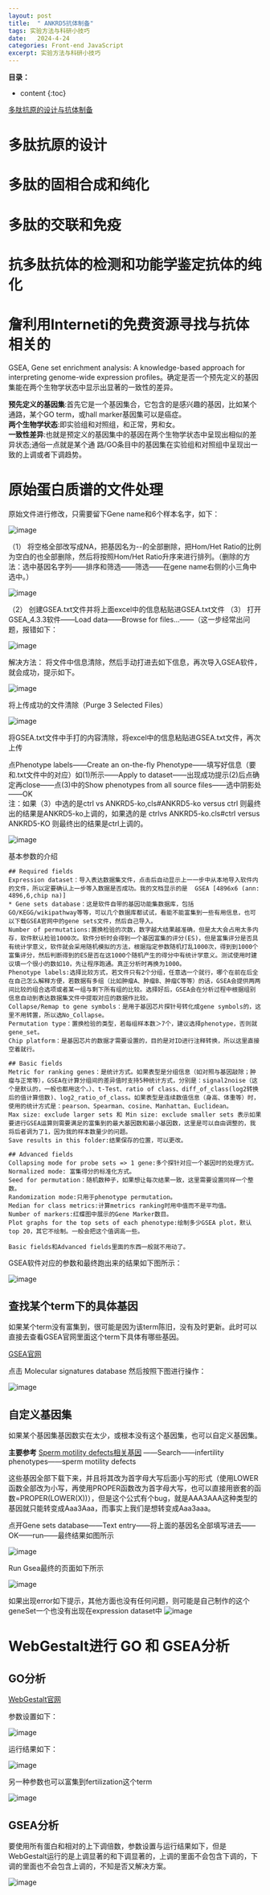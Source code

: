 ```yaml
---
layout: post
title:  " ANKRD5抗体制备"
tags: 实验方法与科研小技巧
date:   2024-4-24
categories: Front-end JavaScript
excerpt: 实验方法与科研小技巧
---
```


**目录：**

* content
{:toc}


[多肽抗原的设计与抗体制备](https://max.book118.com/html/2018/0228/155129411.shtm)

# 多肽抗原的设计



# 多肽的固相合成和纯化



# 多肽的交联和免疫



# 抗多肽抗体的检测和功能学鉴定抗体的纯化



# 詹利用Interneti的免费资源寻找与抗体相关的



GSEA, Gene set enrichment analysis: A knowledge-based approach for interpreting genome-wide expression profiles。确定是否一个预先定义的基因集能在两个生物学状态中显示出显著的一致性的差异。<br>

**预先定义的基因集**:首先它是一个基因集合，它包含的是感兴趣的基因，比如某个通路，某个GO term，或hall marker基因集可以是癌症。<br>
**两个生物学状态**:即实验组和对照组，和正常，男和女。<br>
**一致性差异**:也就是预定义的基因集中的基因在两个生物学状态中呈现出相似的差异状态;通俗一点就是某个通 路/GO条目中的基因集在实验组和对照组中呈现出一致的上调或者下调趋势。<br>


# 原始蛋白质谱的文件处理

原始文件进行修改，只需要留下Gene name和6个样本名字，如下：

![image](https://github.com/yushuntai/yushuntai.github.io/assets/61654690/03b9e0eb-3ff4-4c5f-a4da-c18d81d6e79d)


（1） 将空格全部改写成NA，把基因名为--的全部删除，把Hom/Het Ratio的比例为空白的也全部删除，然后将按照Hom/Het Ratio升序来进行排列。（删除的方法：选中基因名字列——排序和筛选——筛选——在gene name右侧的小三角中选中。）

![image](https://github.com/yushuntai/yushuntai.github.io/assets/61654690/fb558641-4134-447a-aa3a-fe485245ff23)

（2） 创建GSEA.txt文件并将上面excel中的信息粘贴进GSEA.txt文件
（3） 打开GSEA_4.3.3软件——Load data——Browse for files...——（这一步经常出问题，报错如下：

![image](https://github.com/yushuntai/yushuntai.github.io/assets/61654690/f6df98dc-fca2-4abb-ad5f-b157f45c1e23)

解决方法：
将文件中信息清除，然后手动打进去如下信息，再次导入GSEA软件，就会成功，提示如下。

![image](https://github.com/yushuntai/yushuntai.github.io/assets/61654690/7b847674-b431-46d0-bccd-0d6286f70ff3)


将上传成功的文件清除（Purge 3 Selected Files）

![image](https://github.com/yushuntai/yushuntai.github.io/assets/61654690/7a243f53-4038-4040-8039-051135ee9f8d)

将GSEA.txt文件中手打的内容清除，将excel中的信息粘贴进GSEA.txt文件，再次上传



点Phenotype labels——Create an on-the-fly Phenotype——填写好信息（要和.txt文件中的对应）如(1)所示——Apply to dataset——出现成功提示(2)后点确定再close——点(3)中的Show phenotypes from all source files——选中阴影处——OK <br>
注：如果（3）中选的是ctrl vs ANKRD5-ko,cls#ANKRD5-ko versus ctrl 则最终出的结果是ANKRD5-ko上调的，如果选的是 ctrlvs ANKRD5-ko.cls#ctrl versus ANKRD5-KO 则最终出的结果是ctrl上调的。

![image](https://github.com/yushuntai/yushuntai.github.io/assets/61654690/3c58b7c0-dac5-48bd-b922-b506c460591b)

基本参数的介绍
```
## Required fields
Expression dataset：导入表达数据集文件，点击后自动显示上一一步中从本地导入软件内的文件，所以定要确认上一步等入数据是否成功。我的文档显示的是  GSEA [4896x6 (ann: 4896,6,chip na)]
* Gene sets database：这是软件自带的基因功能集数据库，包括GO/KEGG/wikipathway等等，可以几个数据库都试试，看能不能富集到一些有用信息，也可以下载GSEA官网中的gene sets文件，然后自己导入。
Number of permutations:置换检验的次数，数字越大结果越准确，但是太大会占用太多内存，软件默认检验1000次。软件分析时会得到一个基因富集的评分(ES)，但是富集评分是否具有统计学意义，软件就会采用随机模拟的方法，根据指定参数随机打乱1000次，得到到1000个富集评分，然后判断得到的ES是否在这1000个随机产生的得分中有统计学意义。测试使用时建议填一个很小的数如10，先让程序跑通。真正分析时再换为1000。 
Phenotype labels:选择比较方式，若文件只有2个分组，任意选一个就行，哪个在前在后全在自己怎么解释方便，若数据有多组（比如肿瘤A、肿瘤B、肿瘤C等等）的话，GSEA会提供两两间比较的组合选项或者某一组与剩下所有组的比较。选择好后，GSEA会在分析过程中根据组别信息自动到表达数据集文件中提取对应的数据作比较。
Collapse/Remap to gene symbols：是用于基因芯片探针号转化成gene symbols的，这里不用转置，所以选No_Collapse。
Permutation type：置换检验的类型，若每组样本数＞7个，建议选择phenotype，否则就gene_set。
Chip platform：是基因芯片的数据才需要设置的，目的是对ID进行注释转换，所以这里直接空着就行。

## Basic fields
Metric for ranking genes：是统计方式。如果表型是分组信息（如对照与基因敲除；肿瘤与正常等），GSEA在计算分组间的差异值时支持5种统计方式，分别是：signal2noise（这个是默认的，一般也都用这个。）、t-Test、ratio of class、diff_of_class(log2转换后的值计算倍数)、log2_ratio_of_class。如果表型是连续数值信息（身高、体重等）时，使用的统计方式是：pearson、Spearman、cosine、Manhattan、Euclidean。
Max size: exclude larger sets 和 Min size: exclude smaller sets 表示如果要进行GSEA运算则需要满足的富集到的最大基因数和最小基因数，这里是可以自由调整的，我将后者调为了1，因为我的样本数量少的问题。
Save results in this folder:结果保存的位置，可以更改。

## Advanced fields
Collapsing mode for probe sets => 1 gene:多个探针对应一个基因时的处理方式。
Normalized mode: 富集得分的标准化方式。
Seed for permutation：随机数种子，如果想让每次结果一致，这里需要设置同样一个整数。
Randomization mode:只用于phenotype permutation。
Median for class metrics:计算metrics ranking时用中值而不是平均值。
Number of markers:红蝶图中展示的Gene Marker数目。
Plot graphs for the top sets of each phenotype:绘制多少GSEA plot，默认top 20，其它不绘制。一般会把这个值调高一些。

Basic fields和Advanced fields里面的东西一般就不用动了。
```
GSEA软件对应的参数和最终跑出来的结果如下图所示：

![image](https://github.com/yushuntai/yushuntai.github.io/assets/61654690/e522d180-e7c9-4e49-a8f9-f279519d1a72)

## 查找某个term下的具体基因

如果某个term没有富集到，很可能是因为该term陈旧，没有及时更新。此时可以直接去查看GSEA官网里面这个term下具体有哪些基因。

[GSEA官网](https://www.gsea-msigdb.org/gsea/index.jsp)   

点击 Molecular signatures database 然后按照下图进行操作：

![image](https://github.com/yushuntai/yushuntai.github.io/assets/61654690/e8222284-1851-4d01-8604-6f8d114e94c2)

## 自定义基因集

如果某个基因集基因数实在太少，或根本没有这个基因集，也可以自定义基因集。

**主要参考** [Sperm motility defects相关基因](http://mik.bicnirrh.res.in/index.html)  ——Search——infertility phenotypes——sperm motility defects

这些基因全部下载下来，并且将其改为首字母大写后面小写的形式（使用LOWER函数全部改为小写，再使用PROPER函数改为首字母大写，也可以直接用嵌套的函数=PROPER(LOWER(X))），但是这个公式有个bug，就是AAA3AAA这种类型的基因就只能转变成Aaa3Aaa，而事实上我们是想转变成Aaa3aaa。

点开Gene sets database——Text entry——将上面的基因名全部填写进去——OK——run——最终结果如图所示

![image](https://github.com/yushuntai/yushuntai.github.io/assets/61654690/9e9f1bcc-c87f-4ca2-8e08-8e78f91288b7)


Run Gsea最终的页面如下所示

![image](https://github.com/yushuntai/yushuntai.github.io/assets/61654690/5b5f3956-97c4-450d-9ee1-724043bc0d9a)


如果出现error如下提示，其他方面也没有任何问题，则可能是自己制作的这个geneSet一个也没有出现在expression dataset中
![image](https://github.com/yushuntai/yushuntai.github.io/assets/61654690/e74f27b3-0c6c-4494-8bf5-579b7ad77a63)


# WebGestalt进行 GO 和 GSEA分析

## GO分析

[WebGestalt官网](https://www.webgestalt.org/)

参数设置如下：

![image](https://github.com/yushuntai/yushuntai.github.io/assets/61654690/a9c14e01-30c8-46ed-90cb-a66099d80a53)

运行结果如下：

![image](https://github.com/yushuntai/yushuntai.github.io/assets/61654690/607934ff-5312-4eff-8637-af33e84963bb)

另一种参数也可以富集到fertilization这个term

![image](https://github.com/yushuntai/yushuntai.github.io/assets/61654690/0956e617-66e5-472e-b666-8a0e6ecac84b)

## GSEA分析

要使用所有蛋白和相对的上下调倍数，参数设置与运行结果如下，但是WebGestalt运行的是上调显著的和下调显著的，上调的里面不会包含下调的，下调的里面也不会包含上调的，不知是否又解决方案。

![image](https://github.com/yushuntai/yushuntai.github.io/assets/61654690/c43af186-3390-4278-bf51-88ad2646f1da)



